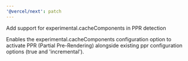 ```yaml
---
'@vercel/next': patch
---
```


Add support for experimental.cacheComponents in PPR detection

Enables the experimental.cacheComponents configuration option to activate PPR (Partial Pre-Rendering) alongside existing ppr configuration options (true and 'incremental').